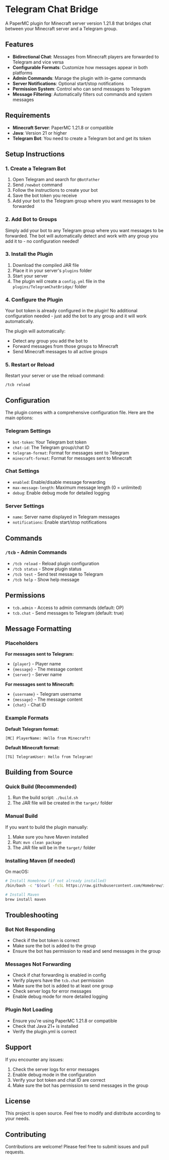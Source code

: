 # Telegram Chat Bridge

A PaperMC plugin for Minecraft server version 1.21.8 that bridges chat between your Minecraft server and a Telegram group.

## Features

- **Bidirectional Chat**: Messages from Minecraft players are forwarded to Telegram and vice versa
- **Configurable Formats**: Customize how messages appear in both platforms
- **Admin Commands**: Manage the plugin with in-game commands
- **Server Notifications**: Optional start/stop notifications
- **Permission System**: Control who can send messages to Telegram
- **Message Filtering**: Automatically filters out commands and system messages

## Requirements

- **Minecraft Server**: PaperMC 1.21.8 or compatible
- **Java**: Version 21 or higher
- **Telegram Bot**: You need to create a Telegram bot and get its token

## Setup Instructions

### 1. Create a Telegram Bot

1. Open Telegram and search for `@BotFather`
2. Send `/newbot` command
3. Follow the instructions to create your bot
4. Save the bot token you receive
5. Add your bot to the Telegram group where you want messages to be forwarded

### 2. Add Bot to Groups

Simply add your bot to any Telegram group where you want messages to be forwarded. The bot will automatically detect and work with any group you add it to - no configuration needed!

### 3. Install the Plugin

1. Download the compiled JAR file
2. Place it in your server's `plugins` folder
3. Start your server
4. The plugin will create a `config.yml` file in the `plugins/TelegramChatBridge/` folder

### 4. Configure the Plugin

Your bot token is already configured in the plugin! No additional configuration needed - just add the bot to any group and it will work automatically.

The plugin will automatically:
- Detect any group you add the bot to
- Forward messages from those groups to Minecraft
- Send Minecraft messages to all active groups

### 5. Restart or Reload

Restart your server or use the reload command:
```
/tcb reload
```

## Configuration

The plugin comes with a comprehensive configuration file. Here are the main options:

### Telegram Settings
- `bot-token`: Your Telegram bot token
- `chat-id`: The Telegram group/chat ID
- `telegram-format`: Format for messages sent to Telegram
- `minecraft-format`: Format for messages sent to Minecraft

### Chat Settings
- `enabled`: Enable/disable message forwarding
- `max-message-length`: Maximum message length (0 = unlimited)
- `debug`: Enable debug mode for detailed logging

### Server Settings
- `name`: Server name displayed in Telegram messages
- `notifications`: Enable start/stop notifications

## Commands

### `/tcb` - Admin Commands
- `/tcb reload` - Reload plugin configuration
- `/tcb status` - Show plugin status
- `/tcb test` - Send test message to Telegram
- `/tcb help` - Show help message

## Permissions

- `tcb.admin` - Access to admin commands (default: OP)
- `tcb.chat` - Send messages to Telegram (default: true)

## Message Formatting

### Placeholders

**For messages sent to Telegram:**
- `{player}` - Player name
- `{message}` - The message content
- `{server}` - Server name

**For messages sent to Minecraft:**
- `{username}` - Telegram username
- `{message}` - The message content
- `{chat}` - Chat ID

### Example Formats

**Default Telegram format:**
```
[MC] PlayerName: Hello from Minecraft!
```

**Default Minecraft format:**
```
[TG] TelegramUser: Hello from Telegram!
```

## Building from Source

### Quick Build (Recommended)

1. Run the build script: `./build.sh`
2. The JAR file will be created in the `target/` folder

### Manual Build

If you want to build the plugin manually:

1. Make sure you have Maven installed
2. Run: `mvn clean package`
3. The JAR file will be in the `target/` folder

### Installing Maven (if needed)

On macOS:
```bash
# Install Homebrew (if not already installed)
/bin/bash -c "$(curl -fsSL https://raw.githubusercontent.com/Homebrew/install/HEAD/install.sh)"

# Install Maven
brew install maven
```

## Troubleshooting

### Bot Not Responding
- Check if the bot token is correct
- Make sure the bot is added to the group
- Ensure the bot has permission to read and send messages in the group

### Messages Not Forwarding
- Check if chat forwarding is enabled in config
- Verify players have the `tcb.chat` permission
- Make sure the bot is added to at least one group
- Check server logs for error messages
- Enable debug mode for more detailed logging

### Plugin Not Loading
- Ensure you're using PaperMC 1.21.8 or compatible
- Check that Java 21+ is installed
- Verify the plugin.yml is correct

## Support

If you encounter any issues:

1. Check the server logs for error messages
2. Enable debug mode in the configuration
3. Verify your bot token and chat ID are correct
4. Make sure the bot has permission to send messages in the group

## License

This project is open source. Feel free to modify and distribute according to your needs.

## Contributing

Contributions are welcome! Please feel free to submit issues and pull requests.

